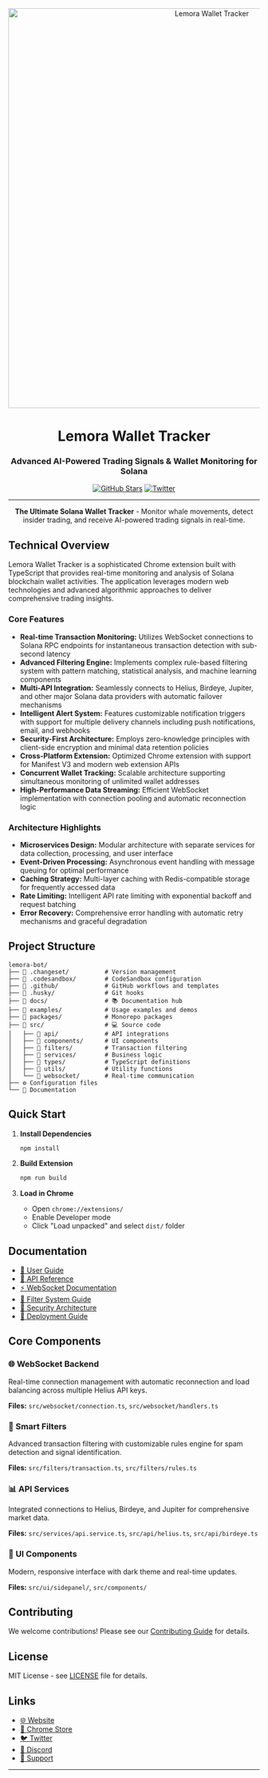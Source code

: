 <div align="center">
  <img src="assets/images/lemora-banner.svg" alt="Lemora Wallet Tracker" width="800"/>
  
  # Lemora Wallet Tracker
  
  ### Advanced AI-Powered Trading Signals & Wallet Monitoring for Solana
  
[![GitHub Stars](https://img.shields.io/github/stars/lemora-github/lemora-github?style=social)](https://github.com/lemora-github/lemora-github/stargazers)
[![Twitter](https://img.shields.io/badge/Twitter-@Lemorabot-1DA1F2.svg?style=social&logo=twitter)](https://x.com/Lemorabot)
  
  ---
  
  **The Ultimate Solana Wallet Tracker** - Monitor whale movements, detect insider trading, and receive AI-powered trading signals in real-time.
  
</div>

## Technical Overview

Lemora Wallet Tracker is a sophisticated Chrome extension built with TypeScript that provides real-time monitoring and analysis of Solana blockchain wallet activities. The application leverages modern web technologies and advanced algorithmic approaches to deliver comprehensive trading insights.

### Core Features

- **Real-time Transaction Monitoring:** Utilizes WebSocket connections to Solana RPC endpoints for instantaneous transaction detection with sub-second latency
- **Advanced Filtering Engine:** Implements complex rule-based filtering system with pattern matching, statistical analysis, and machine learning components
- **Multi-API Integration:** Seamlessly connects to Helius, Birdeye, Jupiter, and other major Solana data providers with automatic failover mechanisms
- **Intelligent Alert System:** Features customizable notification triggers with support for multiple delivery channels including push notifications, email, and webhooks
- **Security-First Architecture:** Employs zero-knowledge principles with client-side encryption and minimal data retention policies
- **Cross-Platform Extension:** Optimized Chrome extension with support for Manifest V3 and modern web extension APIs
- **Concurrent Wallet Tracking:** Scalable architecture supporting simultaneous monitoring of unlimited wallet addresses
- **High-Performance Data Streaming:** Efficient WebSocket implementation with connection pooling and automatic reconnection logic

### Architecture Highlights

- **Microservices Design:** Modular architecture with separate services for data collection, processing, and user interface
- **Event-Driven Processing:** Asynchronous event handling with message queuing for optimal performance
- **Caching Strategy:** Multi-layer caching with Redis-compatible storage for frequently accessed data
- **Rate Limiting:** Intelligent API rate limiting with exponential backoff and request batching
- **Error Recovery:** Comprehensive error handling with automatic retry mechanisms and graceful degradation

## Project Structure

```
lemora-bot/
├── 📂 .changeset/          # Version management
├── 📂 .codesandbox/        # CodeSandbox configuration
├── 📂 .github/             # GitHub workflows and templates
├── 📂 .husky/              # Git hooks
├── 📂 docs/                # 📚 Documentation hub
├── 📂 examples/            # Usage examples and demos
├── 📂 packages/            # Monorepo packages
├── 📂 src/                 # 💻 Source code
│   ├── 📂 api/             # API integrations
│   ├── 📂 components/      # UI components
│   ├── 📂 filters/         # Transaction filtering
│   ├── 📂 services/        # Business logic
│   ├── 📂 types/           # TypeScript definitions
│   ├── 📂 utils/           # Utility functions
│   └── 📂 websocket/       # Real-time communication
├── ⚙️ Configuration files
└── 📄 Documentation
```

## Quick Start

1. **Install Dependencies**
   ```bash
   npm install
   ```

2. **Build Extension**
   ```bash
   npm run build
   ```

3. **Load in Chrome**
   - Open `chrome://extensions/`
   - Enable Developer mode
   - Click "Load unpacked" and select `dist/` folder

## Documentation

- [📖 User Guide](docs/user-guide.md)
- [🔧 API Reference](docs/api-reference.md)
- [⚡ WebSocket Documentation](docs/websocket.md)
- [🎯 Filter System Guide](docs/filters.md)
- [🔐 Security Architecture](docs/security.md)
- [🚀 Deployment Guide](docs/deployment.md)

## Core Components

### 🌐 WebSocket Backend
Real-time connection management with automatic reconnection and load balancing across multiple Helius API keys.

**Files:** `src/websocket/connection.ts`, `src/websocket/handlers.ts`

### 🎯 Smart Filters
Advanced transaction filtering with customizable rules engine for spam detection and signal identification.

**Files:** `src/filters/transaction.ts`, `src/filters/rules.ts`

### 📊 API Services
Integrated connections to Helius, Birdeye, and Jupiter for comprehensive market data.

**Files:** `src/services/api.service.ts`, `src/api/helius.ts`, `src/api/birdeye.ts`

### 🎨 UI Components
Modern, responsive interface with dark theme and real-time updates.

**Files:** `src/ui/sidepanel/`, `src/components/`

## Contributing

We welcome contributions! Please see our [Contributing Guide](CONTRIBUTING.md) for details.

## License

MIT License - see [LICENSE](LICENSE) file for details.

## Links

- [🌐 Website](https://lemora-bot.com)
- [📱 Chrome Store](https://chrome.google.com/webstore/detail/lemora-bot)
- [🐦 Twitter](https://twitter.com/LemoraBot)
- [💬 Discord](https://discord.gg/lemora-bot)
- [📧 Support](mailto:support@lemora-bot.com)

---

